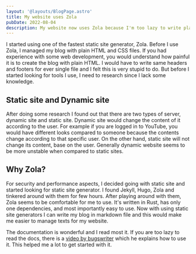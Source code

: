 ```yaml
---
layout: '@layouts/BlogPage.astro'
title: My website uses Zola
pubDate: 2022-08-04
description: My website now uses Zola because I'm too lazy to write plain html
---
```


I started using one of the fastest static site generator, Zola. Before I use
Zola, I managed my blog with plain HTML and CSS files. If you had experience
with some web development, you would understand how painful it is to create the
blog with plain HTML. I would have to write same headers and footers for ever
single file and I felt this is very stupid to do. But before I started looking
for tools I use, I need to research since I lack some knowledge.

## Static site and Dynamic site

After doing some research I found out that there are two types of server,
dynamic site and static site. Dynamic site would change the content of it
according to the user. For example if you are logged in to YouTube, you would
have different looks compared to someone because the contents change according
to that specific user. On the other hand, static site will not change its
content, base on the user. Generally dynamic website seems to be more unstable
when compared to static sites.

## Why Zola?

For security and performance aspects, I decided going with static site and
started looking for static site generator. I found Jekyll, Hugo, Zola and
tinkered around with them for few hours. After playing around with them, Zola
seems to be comfortable for me to use. It's written in Rust, has only one
dependencies, and most importantly easy to use. Now with using static site
generators I can write my blog in markdown file and this would make me easier to
manage texts for my website.

The documentation is wonderful and I read most it. If you are too lazy to read
the docs, there is a [video by bugswriter](https://youtu.be/V_qy1BnEMCc) which
he explains how to use it. This helped me a lot to get started with it.
